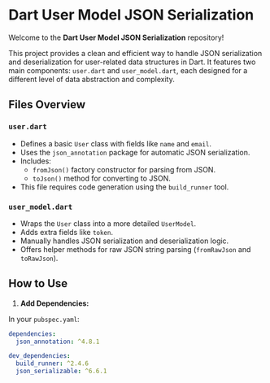# Dart User Model JSON Serialization

Welcome to the **Dart User Model JSON Serialization** repository!

This project provides a clean and efficient way to handle JSON serialization and deserialization for user-related data structures in Dart. It features two main components: `user.dart` and `user_model.dart`, each designed for a different level of data abstraction and complexity.

## Files Overview

### `user.dart`
- Defines a basic `User` class with fields like `name` and `email`.
- Uses the `json_annotation` package for automatic JSON serialization.
- Includes:
  - `fromJson()` factory constructor for parsing from JSON.
  - `toJson()` method for converting to JSON.
- This file requires code generation using the `build_runner` tool.

### `user_model.dart`
- Wraps the `User` class into a more detailed `UserModel`.
- Adds extra fields like `token`.
- Manually handles JSON serialization and deserialization logic.
- Offers helper methods for raw JSON string parsing (`fromRawJson` and `toRawJson`).

##  How to Use

1. **Add Dependencies:**

In your `pubspec.yaml`:

```yaml
dependencies:
  json_annotation: ^4.8.1

dev_dependencies:
  build_runner: ^2.4.6
  json_serializable: ^6.6.1
